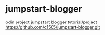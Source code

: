 # jumpstart-blogger
odin project jumpstart blogger tutorial/project
https://github.com/c1505/jumpstart-blogger.git
